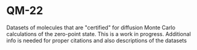 # QM-22
Datasets of molecules that are "certified" for diffusion Monte Carlo calculations of the zero-point state.  This is a work in progress. 
Additional info is needed for proper citations and also descriptions of the datasets
